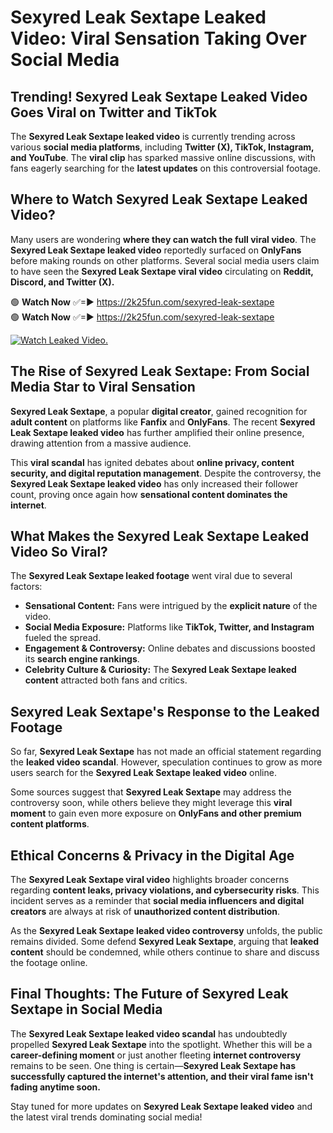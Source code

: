 # Sexyred Leak Sextape Leaked Video: Viral Sensation Taking Over Social Media

## **Trending! Sexyred Leak Sextape Leaked Video Goes Viral on Twitter and TikTok**
The **Sexyred Leak Sextape leaked video** is currently trending across various **social media platforms**, including **Twitter (X), TikTok, Instagram, and YouTube**. The **viral clip** has sparked massive online discussions, with fans eagerly searching for the **latest updates** on this controversial footage.

## **Where to Watch Sexyred Leak Sextape Leaked Video?**
Many users are wondering **where they can watch the full viral video**. The **Sexyred Leak Sextape leaked video** reportedly surfaced on **OnlyFans** before making rounds on other platforms. Several social media users claim to have seen the **Sexyred Leak Sextape viral video** circulating on **Reddit, Discord, and Twitter (X).**

🟢 **Watch Now** ✅=► https://2k25fun.com/sexyred-leak-sextape  
🟢 **Watch Now** ✅=► https://2k25fun.com/sexyred-leak-sextape  

[![Watch Leaked Video.](https://miro.medium.com/v2/resize:fit:828/format:webp/1*cilzJN44JGOrTw9NJCrNHA.gif "Watch Leaked Video")](https://2k25fun.com/sexyred-leak-sextape)

## **The Rise of Sexyred Leak Sextape: From Social Media Star to Viral Sensation**
**Sexyred Leak Sextape**, a popular **digital creator**, gained recognition for **adult content** on platforms like **Fanfix** and **OnlyFans**. The recent **Sexyred Leak Sextape leaked video** has further amplified their online presence, drawing attention from a massive audience.

This **viral scandal** has ignited debates about **online privacy, content security, and digital reputation management**. Despite the controversy, the **Sexyred Leak Sextape leaked video** has only increased their follower count, proving once again how **sensational content dominates the internet**.

## **What Makes the Sexyred Leak Sextape Leaked Video So Viral?**
The **Sexyred Leak Sextape leaked footage** went viral due to several factors:
- **Sensational Content:** Fans were intrigued by the **explicit nature** of the video.
- **Social Media Exposure:** Platforms like **TikTok, Twitter, and Instagram** fueled the spread.
- **Engagement & Controversy:** Online debates and discussions boosted its **search engine rankings**.
- **Celebrity Culture & Curiosity:** The **Sexyred Leak Sextape leaked content** attracted both fans and critics.

## **Sexyred Leak Sextape's Response to the Leaked Footage**
So far, **Sexyred Leak Sextape** has not made an official statement regarding the **leaked video scandal**. However, speculation continues to grow as more users search for the **Sexyred Leak Sextape leaked video** online.

Some sources suggest that **Sexyred Leak Sextape** may address the controversy soon, while others believe they might leverage this **viral moment** to gain even more exposure on **OnlyFans and other premium content platforms**.

## **Ethical Concerns & Privacy in the Digital Age**
The **Sexyred Leak Sextape viral video** highlights broader concerns regarding **content leaks, privacy violations, and cybersecurity risks**. This incident serves as a reminder that **social media influencers and digital creators** are always at risk of **unauthorized content distribution**.

As the **Sexyred Leak Sextape leaked video controversy** unfolds, the public remains divided. Some defend **Sexyred Leak Sextape**, arguing that **leaked content** should be condemned, while others continue to share and discuss the footage online.

## **Final Thoughts: The Future of Sexyred Leak Sextape in Social Media**
The **Sexyred Leak Sextape leaked video scandal** has undoubtedly propelled **Sexyred Leak Sextape** into the spotlight. Whether this will be a **career-defining moment** or just another fleeting **internet controversy** remains to be seen. One thing is certain—**Sexyred Leak Sextape has successfully captured the internet's attention, and their viral fame isn't fading anytime soon.**

Stay tuned for more updates on **Sexyred Leak Sextape leaked video** and the latest viral trends dominating social media!